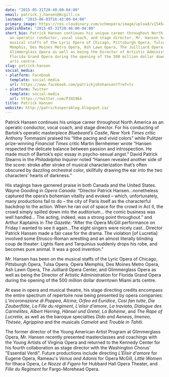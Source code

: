 ```yaml
---
date: "2015-05-31T20:40:00-04:00"
email: patrick.j.hansen@mcgill.ca
lastmod: "2015-06-03T16:42:00-04:00"
primary_image: https://res.cloudinary.com/schmopera/image/upload/v1545409169/media/webhook-uploads/1433119527672/1WRoQ_FF.jpg.jpg
publishDate: "2015-05-31T20:46:00-04:00"
short_bio: Patrick Hansen continues his unique career throughout North America as
  an operatic conductor, vocal coach, and stage director. Mr. Hansen has been on the
  musical staffs of the Lyric Opera of Chicago, Pittsburgh Opera, Tulsa Opera, Opera
  Memphis, Des Moines Metro Opera, Ash Lawn Opera, The Juilliard Opera Center, and
  Glimmerglass Opera as well as being the Director of Artistic Administration for
  Florida Grand Opera during the opening of the 500 million dollar downtown Miami
  arts centre.
slug: patrick-hansen
social_media:
- platform: Facebook
  template: social-media
  url: https://www.facebook.com/patrickjohnhansen?fref=ts
- platform: Twitter
  template: social-media
  url: https://twitter.com/PJH1964
title: Patrick Hansen
website: http://patricksoperablog.blogspot.ca/
---
```


Patrick Hansen continues his unique career throughout North America as an operatic conductor, vocal coach, and stage director. For his conducting of Bartok’s operatic masterpiece *Bluebeard’s Castle*, *New York Times* critic Anthony Tommasini praised his “lithe pacing and vivid colors” while Pulitzer prize-winning *Financial Times* critic Martin Bernheimer wrote “Hansen respected the delicate balance between passion and introspection. He made much of Bartok’s epic essay in psycho-sexual angst.” David Patrick Stearns in the *Philadelphia Inquirer* noted “Hansen revealed another side of the score: stroke after stroke of musical characterization that’s often obscured by dazzling orchestral color, skillfully drawing the ear into the two characters’ hearts of darkness.” 

His stagings have garnered praise in both Canada and the United States. Wayne Gooding in *Opera Canada*: “Director Patrick Hansen...nonetheless captured the opera’s bohemian vitality and evoked – which, unfortunately, many productions fail to do – the city of Paris itself as the characterful backdrop to the action. When he ran out of space for the crowd in Act II, the crowd simply spilled down into the auditorium... the comic business was well handled... The acting, indeed, was a strong point throughout.” and Arthur Kaptainis in *The Gazette*: “After the Opera McGill performance on Friday I wanted to see it again...The eight singers were nicely cast...Director Patrick Hansen made a fair case for the drama. The violation [of Lucretia] involved some Etrusco-Roman wrestling and an almost literally blinding coup de theater: Lights flare and Tarquinius suddenly drops his robe, and becomes pure animal. It was a good invention.”

Mr. Hansen has been on the musical staffs of the Lyric Opera of Chicago, Pittsburgh Opera, Tulsa Opera, Opera Memphis, Des Moines Metro Opera, Ash Lawn Opera, The Juilliard Opera Center, and Glimmerglass Opera as well as being the Director of Artistic Administration for Florida Grand Opera during the opening of the 500 million dollar downtown Miami arts centre.

At ease in opera and musical theatre, his stage directing credits encompass the entire spectrum of repertoire now being presented by opera companies: *L’incoronazione di Poppea*, *Alcina*, *Orfeo ed Euridice*, *Così fan tutte*, *Die Zauberflöte*, *La Fille du régiment*, *L’elisir d’amore*, *La traviata*, *Dialogue des Carmélites*, *Albert Herring*, *Hänsel und Gretel*, *La Bohème*, and *The Rape of Lucretia*, as well as the baroque specialties *Dido and Aeneas*, *Imeneo*, *Thésée*, *Agrippina* and the musicals *Camelot* and *Trouble in Tahiti*.

The former director of the Young American Artist Program at Glimmerglass Opera, Mr. Hansen recently presented masterclasses and coachings with the Young Artists of Virginia Opera and returned to the Kennedy Center for his fourth collaboration as stage director with the Washington Chorus' "Essential Verdi". Future productions include directing *L'Elisir d'amore* for Eugene Opera, Rameau's *Venus and Adonis* for Opera McGill, *Little Women* for Ithaca Opera, *Le Nozze di Figaro* for Hubbard Hall Opera Theater, and *Fille du Regiment* for Fargo-Morehead Opera.

